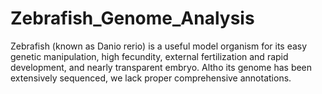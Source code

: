 # Zebrafish_Genome_Analysis
Zebrafish (known as Danio rerio) is a useful model organism for its easy genetic manipulation, high fecundity, external fertilization and rapid development, and nearly transparent embryo. Altho its genome has been extensively sequenced, we lack proper comprehensive annotations. 
